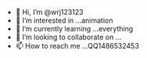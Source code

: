 - 👋 Hi, I’m @wrj123123
- 👀 I’m interested in ...animation
- 🌱 I’m currently learning ...everything
- 💞️ I’m looking to collaborate on ...
- 📫 How to reach me ...QQ1486532453

<!---
wrj123123/wrj123123 is a ✨ special ✨ repository because its `README.md` (this file) appears on your GitHub profile.
You can click the Preview link to take a look at your changes.
--->
